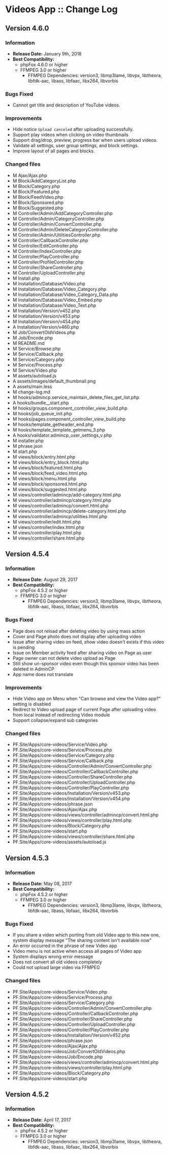# Videos App  :: Change Log #

## Version 4.6.0 ##

### Information ###

- **Release Date:** January 9th, 2018
- **Best Compatibility:**
    - phpFox 4.6.0 or higher
    - FFMPEG 3.0 or higher
        - FFMPEG Dependencies: version3, libmp3lame, libvpx, libtheora, libfdk-aac, libass, libfaac, libx264, libvorbis

### Bugs Fixed ###

* Cannot get title and description of YouTube videos.

### Improvements ###

* Hide notice `Upload canceled` after uploading successfully.
* Support play videos when clicking on video thumbnails
* Support drag/drop, preview, progress bar when users upload videos.
* Validate all settings, user group settings, and block settings.
* Improve layout of all pages and blocks.

### Changed files ###
- M Ajax/Ajax.php
- M Block/AddCategoryList.php
- M Block/Category.php
- M Block/Featured.php
- M Block/FeedVideo.php
- M Block/Sponsored.php
- M Block/Suggested.php
- M Controller/Admin/AddCategoryController.php
- M Controller/Admin/CategoryController.php
- M Controller/Admin/ConvertController.php
- M Controller/Admin/DeleteCategoryController.php
- M Controller/Admin/UtilitiesController.php
- M Controller/CallbackController.php
- M Controller/EditController.php
- M Controller/IndexController.php
- M Controller/PlayController.php
- M Controller/ProfileController.php
- M Controller/ShareController.php
- M Controller/UploadController.php
- M Install.php
- M Installation/Database/Video.php
- M Installation/Database/Video_Category.php
- M Installation/Database/Video_Category_Data.php
- M Installation/Database/Video_Embed.php
- M Installation/Database/Video_Text.php
- M Installation/Version/v452.php
- M Installation/Version/v453.php
- M Installation/Version/v454.php
- A Installation/Version/v460.php
- M Job/ConvertOldVideos.php
- M Job/Encode.php
- M README.md
- M Service/Browse.php
- M Service/Callback.php
- M Service/Category.php
- M Service/Process.php
- M Service/Video.php
- M assets/autoload.js
- A assets/images/default_thumbnail.png
- A assets/main.less
- M change-log.md
- M hooks/admincp.service_maintain_delete_files_get_list.php
- A hooks/bundle__start.php
- M hooks/groups.component_controller_view_build.php
- M hooks/job_queue_init.php
- M hooks/pages.component_controller_view_build.php
- M hooks/template_getheader_end.php
- M hooks/template_template_getmenu_3.php
- A hooks/validator.admincp_user_settings_v.php
- M installer.php
- M phrase.json
- M start.php
- M views/block/entry.html.php
- M views/block/entry_block.html.php
- M views/block/featured.html.php
- M views/block/feed_video.html.php
- M views/block/menu.html.php
- M views/block/sponsored.html.php
- M views/block/suggested.html.php
- M views/controller/admincp/add-category.html.php
- M views/controller/admincp/category.html.php
- M views/controller/admincp/convert.html.php
- M views/controller/admincp/delete-category.html.php
- M views/controller/admincp/utilities.html.php
- M views/controller/edit.html.php
- M views/controller/index.html.php
- M views/controller/play.html.php
- M views/controller/share.html.php

## Version 4.5.4 ##

### Information ###

- **Release Date:** August 29, 2017
- **Best Compatibility:**
    - phpFox 4.5.2 or higher
    - FFMPEG 3.0 or higher
        - FFMPEG Dependencies: version3, libmp3lame, libvpx, libtheora, libfdk-aac, libass, libfaac, libx264, libvorbis

### Bugs Fixed ###

- Page does not reload after deleting video by using mass action
- Cover and Page photo does not display after uploading video
- Issue after sharing video on feed, show video doesn't exists if this video is pending
- Issue on Member activity feed after sharing video on Page as user
- Page owner can not delete video upload as Page
- Still show un-sponsor video even though this sponsor video has been deleted in AdminCP
- App name does not translate

### Improvements ###

- Hide Video app on Menu when "Can browse and view the Video app?" setting is disabled
- Redirect to Video upload page of current Page after uploading video from local instead of redirecting Video module
- Support collapse/expand sub categories

### Changed files ###

- PF.Site/Apps/core-videos/Service/Video.php
- PF.Site/Apps/core-videos/Service/Process.php
- PF.Site/Apps/core-videos/Service/Category.php
- PF.Site/Apps/core-videos/Service/Callback.php
- PF.Site/Apps/core-videos/Controller/Admin/ConvertController.php
- PF.Site/Apps/core-videos/Controller/CallbackController.php
- PF.Site/Apps/core-videos/Controller/ShareController.php
- PF.Site/Apps/core-videos/Controller/UploadController.php
- PF.Site/Apps/core-videos/Controller/PlayController.php
- PF.Site/Apps/core-videos/Installation/Version/v453.php
- PF.Site/Apps/core-videos/Installation/Version/v454.php
- PF.Site/Apps/core-videos/phrase.json
- PF.Site/Apps/core-videos/Ajax/Ajax.php
- PF.Site/Apps/core-videos/views/controller/admincp/convert.html.php
- PF.Site/Apps/core-videos/views/controller/play.html.php
- PF.Site/Apps/core-videos/Block/Category.php
- PF.Site/Apps/core-videos/start.php
- PF.Site/Apps/core-videos/views/controller/share.html.php
- PF.Site/Apps/core-videos/assets/autoload.js

## Version 4.5.3 ##

### Information ###

- **Release Date:** May 08, 2017
- **Best Compatibility:**
    - phpFox 4.5.2 or higher
    - FFMPEG 3.0 or higher
        - FFMPEG Dependencies: version3, libmp3lame, libvpx, libtheora, libfdk-aac, libass, libfaac, libx264, libvorbis

### Bugs Fixed ###

- If you share a video which porting from old Video app to this new one, system display message "The sharing content isn't available now"
- An error occurred in the phrase of new Video app
- Video menu is not active when access all pages of Video app
- System displays wrong error message
- Does not convert all old videos completely
- Could not upload large video via FFMPEG

### Changed files ###

- PF.Site/Apps/core-videos/Service/Video.php
- PF.Site/Apps/core-videos/Service/Process.php
- PF.Site/Apps/core-videos/Service/Category.php
- PF.Site/Apps/core-videos/Controller/Admin/ConvertController.php
- PF.Site/Apps/core-videos/Controller/CallbackController.php
- PF.Site/Apps/core-videos/Controller/ShareController.php
- PF.Site/Apps/core-videos/Controller/UploadController.php
- PF.Site/Apps/core-videos/Controller/PlayController.php
- PF.Site/Apps/core-videos/Installation/Version/v452.php
- PF.Site/Apps/core-videos/phrase.json
- PF.Site/Apps/core-videos/Ajax/Ajax.php
- PF.Site/Apps/core-videos/Job/ConvertOldVideos.php
- PF.Site/Apps/core-videos/Job/Encode.php
- PF.Site/Apps/core-videos/views/controller/admincp/convert.html.php
- PF.Site/Apps/core-videos/views/controller/play.html.php
- PF.Site/Apps/core-videos/Block/Category.php
- PF.Site/Apps/core-videos/start.php

## Version 4.5.2 ##

### Information ###

- **Release Date:** April 17, 2017
- **Best Compatibility:**
    - phpFox 4.5.2 or higher
    - FFMPEG 3.0 or higher
        - FFMPEG Dependencies: version3, libmp3lame, libvpx, libtheora, libfdk-aac, libass, libfaac, libx264, libvorbis

